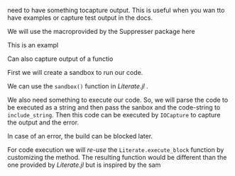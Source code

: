need to have something tocapture output. This is useful when you wan tto have examples or capture test output in the docs.

We will use the macroprovided by the Suppresser package here

This is an exampl

Can also capture output of a functio

First we will create a sandbox to run our code.

We can use the `sandbox()` function in *Literate.jl* .

We also need something to execute our code. So, we will parse the code to be executed as a string and then pass the sanbox and the code-string to `include_string`. Then this code can be executed by `IOCapture` to capture the output and the error.

In case of an error, the build can be blocked later.

For code execution we will *re-use* the `Literate.execute_block` function by customizing the method. The resulting function would be different than the one provided by *Literate.jl* but is inspired by the sam

